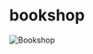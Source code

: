 # bookshop

![Bookshop](https://user-images.githubusercontent.com/62533739/213117089-41158143-be39-4183-ba1d-9d72e934dd7c.jpg)
